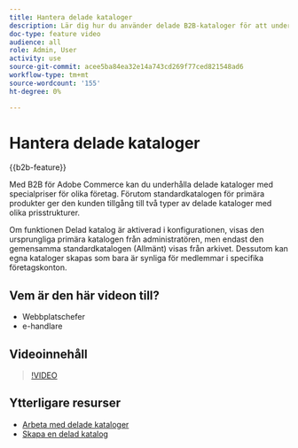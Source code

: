 ```yaml
---
title: Hantera delade kataloger
description: Lär dig hur du använder delade B2B-kataloger för att underhålla kataloger med anpassade priser för olika företag.
doc-type: feature video
audience: all
role: Admin, User
activity: use
source-git-commit: acee5ba84ea32e14a743cd269f77ced821548ad6
workflow-type: tm+mt
source-wordcount: '155'
ht-degree: 0%

---
```


# Hantera delade kataloger

{{b2b-feature}}

Med B2B för Adobe Commerce kan du underhålla delade kataloger med specialpriser för olika företag. Förutom standardkatalogen för primära produkter ger den kunden tillgång till två typer av delade kataloger med olika prisstrukturer.

Om funktionen Delad katalog är aktiverad i konfigurationen, visas den ursprungliga primära katalogen från administratören, men endast den gemensamma standardkatalogen (Allmänt) visas från arkivet. Dessutom kan egna kataloger skapas som bara är synliga för medlemmar i specifika företagskonton.

## Vem är den här videon till?

- Webbplatschefer
- e-handlare

## Videoinnehåll

>[!VIDEO](https://video.tv.adobe.com/v/344446?quality=12&learn=on)

## Ytterligare resurser

- [Arbeta med delade kataloger](https://experienceleague.adobe.com/docs/commerce-admin/b2b/shared-catalogs/catalog-shared.html)
- [Skapa en delad katalog](https://experienceleague.adobe.com/docs/commerce-admin/b2b/shared-catalogs/define/catalog-shared-create.html)
